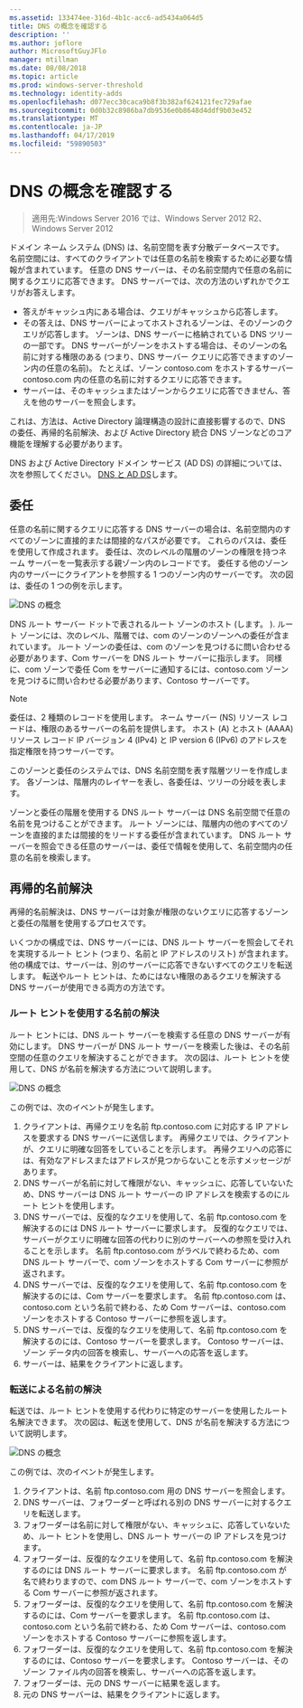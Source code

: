 ```yaml
---
ms.assetid: 133474ee-316d-4b1c-acc6-ad5434a064d5
title: DNS の概念を確認する
description: ''
ms.author: joflore
author: MicrosoftGuyJFlo
manager: mtillman
ms.date: 08/08/2018
ms.topic: article
ms.prod: windows-server-threshold
ms.technology: identity-adds
ms.openlocfilehash: d077ecc30caca9b8f3b382af624121fec729afae
ms.sourcegitcommit: 0d0b32c8986ba7db9536e0b8648d4ddf9b03e452
ms.translationtype: MT
ms.contentlocale: ja-JP
ms.lasthandoff: 04/17/2019
ms.locfileid: "59890503"
---
```

# <a name="reviewing-dns-concepts"></a>DNS の概念を確認する

>適用先:Windows Server 2016 では、Windows Server 2012 R2、Windows Server 2012

ドメイン ネーム システム (DNS) は、名前空間を表す分散データベースです。 名前空間には、すべてのクライアントでは任意の名前を検索するために必要な情報が含まれています。 任意の DNS サーバーは、その名前空間内で任意の名前に関するクエリに応答できます。 DNS サーバーでは、次の方法のいずれかでクエリがお答えします。  
  
- 答えがキャッシュ内にある場合は、クエリがキャッシュから応答します。  
- その答えは、DNS サーバーによってホストされるゾーンは、そのゾーンのクエリが応答します。 ゾーンは、DNS サーバーに格納されている DNS ツリーの一部です。 DNS サーバーがゾーンをホストする場合は、そのゾーンの名前に対する権限のある (つまり、DNS サーバー クエリに応答できますのゾーン内の任意の名前)。 たとえば、ゾーン contoso.com をホストするサーバー contoso.com 内の任意の名前に対するクエリに応答できます。  
- サーバーは、そのキャッシュまたはゾーンからクエリに応答できません、答えを他のサーバーを照会します。  

これは、方法は、Active Directory 論理構造の設計に直接影響するので、DNS の委任、再帰的名前解決、および Active Directory 統合 DNS ゾーンなどのコア機能を理解する必要があります。  
  
DNS および Active Directory ドメイン サービス (AD DS) の詳細については、次を参照してください。 [DNS と AD DS](../../ad-ds/plan/DNS-and-AD-DS.md)します。  
  
## <a name="delegation"></a>委任

任意の名前に関するクエリに応答する DNS サーバーの場合は、名前空間内のすべてのゾーンに直接的または間接的なパスが必要です。 これらのパスは、委任を使用して作成されます。 委任は、次のレベルの階層のゾーンの権限を持つネーム サーバーを一覧表示する親ゾーン内のレコードです。 委任する他のゾーン内のサーバーにクライアントを参照する 1 つのゾーン内のサーバーです。 次の図は、委任の 1 つの例を示します。  
  
![DNS の概念](../../media/Reviewing-DNS-Concepts/0c24b576-d41a-4e5d-ad3d-6be81e095835.gif)  
  
DNS ルート サーバー ドットで表されるルート ゾーンのホスト (します。 ). ルート ゾーンには、次のレベル、階層では、com のゾーンのゾーンへの委任が含まれています。 ルート ゾーンの委任は、com のゾーンを見つけるに問い合わせる必要があります、Com サーバーを DNS ルート サーバーに指示します。 同様に、com ゾーンで委任 Com をサーバーに通知するには、contoso.com ゾーンを見つけるに問い合わせる必要があります、Contoso サーバーです。  
  
> [!NOTE]  
> 委任は、2 種類のレコードを使用します。 ネーム サーバー (NS) リソース レコードは、権限のあるサーバーの名前を提供します。 ホスト (A) とホスト (AAAA) リソース レコード IP バージョン 4 (IPv4) と IP version 6 (IPv6) のアドレスを指定権限を持つサーバーです。  
  
このゾーンと委任のシステムでは、DNS 名前空間を表す階層ツリーを作成します。 各ゾーンは、階層内のレイヤーを表し、各委任は、ツリーの分岐を表します。  
  
ゾーンと委任の階層を使用する DNS ルート サーバーは DNS 名前空間で任意の名前を見つけることができます。 ルート ゾーンには、階層内の他のすべてのゾーンを直接的または間接的をリードする委任が含まれています。 DNS ルート サーバーを照会できる任意のサーバーは、委任で情報を使用して、名前空間内の任意の名前を検索します。  
  
## <a name="recursive-name-resolution"></a>再帰的名前解決

再帰的名前解決は、DNS サーバーは対象が権限のないクエリに応答するゾーンと委任の階層を使用するプロセスです。  
  
いくつかの構成では、DNS サーバーには、DNS ルート サーバーを照会してそれを実現するルート ヒント (つまり、名前と IP アドレスのリスト) が含まれます。 他の構成では、サーバーは、別のサーバーに応答できないすべてのクエリを転送します。 転送やルート ヒントは、ためにはない権限のあるクエリを解決する DNS サーバーが使用できる両方の方法です。  
  
### <a name="resolving-names-by-using-root-hints"></a>ルート ヒントを使用する名前の解決

ルート ヒントには、DNS ルート サーバーを検索する任意の DNS サーバーが有効にします。 DNS サーバーが DNS ルート サーバーを検索した後は、その名前空間の任意のクエリを解決することができます。 次の図は、ルート ヒントを使用して、DNS が名前を解決する方法について説明します。  
  
![DNS の概念](../../media/Reviewing-DNS-Concepts/1c044845-b104-4262-a7af-474ba3558a85.gif)  
  
この例では、次のイベントが発生します。  
  
1. クライアントは、再帰クエリを名前 ftp.contoso.com に対応する IP アドレスを要求する DNS サーバーに送信します。 再帰クエリでは、クライアントが、クエリに明確な回答をしていることを示します。 再帰クエリへの応答には、有効なアドレスまたはアドレスが見つからないことを示すメッセージがあります。  
2. DNS サーバーが名前に対して権限がない、キャッシュに、応答していないため、DNS サーバーは DNS ルート サーバーの IP アドレスを検索するのにルート ヒントを使用します。  
3. DNS サーバーでは、反復的なクエリを使用して、名前 ftp.contoso.com を解決するのには DNS ルート サーバーに要求します。 反復的なクエリでは、サーバーがクエリに明確な回答の代わりに別のサーバーへの参照を受け入れることを示します。 名前 ftp.contoso.com がラベルで終わるため、com DNS ルート サーバーで、com ゾーンをホストする Com サーバーに参照が返されます。  
4. DNS サーバーでは、反復的なクエリを使用して、名前 ftp.contoso.com を解決するのには、Com サーバーを要求します。 名前 ftp.contoso.com は、contoso.com という名前で終わる、ため Com サーバーは、contoso.com ゾーンをホストする Contoso サーバーに参照を返します。  
5. DNS サーバーでは、反復的なクエリを使用して、名前 ftp.contoso.com を解決するのには、Contoso サーバーを要求します。 Contoso サーバーは、ゾーン データ内の回答を検索し、サーバーへの応答を返します。  
6. サーバーは、結果をクライアントに返します。  
  
### <a name="resolving-names-by-using-forwarding"></a>転送による名前の解決

転送では、ルート ヒントを使用する代わりに特定のサーバーを使用したルート名解決できます。 次の図は、転送を使用して、DNS が名前を解決する方法について説明します。  
  
![DNS の概念](../../media/Reviewing-DNS-Concepts/05bc2eb0-1033-4e53-ae30-244fa247d000.gif)  
  
この例では、次のイベントが発生します。  
  
1. クライアントは、名前 ftp.contoso.com 用の DNS サーバーを照会します。  
2. DNS サーバーは、フォワーダーと呼ばれる別の DNS サーバーに対するクエリを転送します。  
3. フォワーダーは名前に対して権限がない、キャッシュに、応答していないため、ルート ヒントを使用し、DNS ルート サーバーの IP アドレスを見つけます。  
4. フォワーダーは、反復的なクエリを使用して、名前 ftp.contoso.com を解決するのには DNS ルート サーバーに要求します。 名前 ftp.contoso.com が名で終わりますので、com DNS ルート サーバーで、com ゾーンをホストする Com サーバーに参照が返されます。  
5. フォワーダーは、反復的なクエリを使用して、名前 ftp.contoso.com を解決するのには、Com サーバーを要求します。 名前 ftp.contoso.com は、contoso.com という名前で終わる、ため Com サーバーは、contoso.com ゾーンをホストする Contoso サーバーに参照を返します。  
6. フォワーダーは、反復的なクエリを使用して、名前 ftp.contoso.com を解決するのには、Contoso サーバーを要求します。 Contoso サーバーは、そのゾーン ファイル内の回答を検索し、サーバーへの応答を返します。  
7. フォワーダーは、元の DNS サーバーに結果を返します。  
8. 元の DNS サーバーは、結果をクライアントに返します。  
